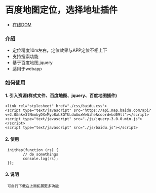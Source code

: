 # 百度地图定位，选择地址插件
* [在线DOM](https://webcodefarmer.github.io/BaiduMap/)

### 介绍
* 定位精度10m左右，定位效果与APP定位不相上下
* 支持搜索功能
* 基于百度地图,jquery
* 适用于webapp

### 如何使用
#### 1. 引入资源(样式文件、百度地图、jquery、百度地图插件)
    <link rel="stylesheet" href="./css/baidu.css">
	<script type="text/javascript" src="https://api.map.baidu.com/api?v=2.0&ak=3tNmobyDXvMyo8xL8GTULduAoxWeAihe&coord=bd09ll"></script>
    <script type="text/javascript" src="./js/jquery-3.0.0.min.js"></script>
    <script type="text/javascript" src="./js/baidu.js"></script>
#### 2. 使用
	 initMap(function (rs) {
	        // do somethings
	        console.log(rs);
     });
#### 3. 说明
     可自行下载在上面拓展更多功能


